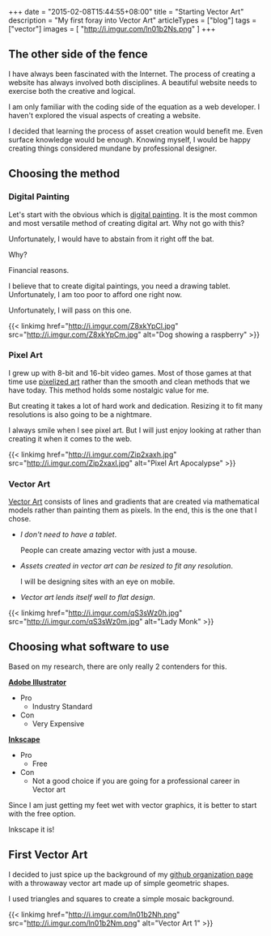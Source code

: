 +++
date = "2015-02-08T15:44:55+08:00"
title = "Starting Vector Art"
description = "My first foray into Vector Art"
articleTypes = ["blog"]
tags = ["vector"]
images = [
    "http://i.imgur.com/ln01b2Ns.png"
]
+++

## The other side of the fence

I have always been fascinated with the Internet. The process of creating a website has always involved both disciplines. A beautiful website needs to exercise both the creative and logical.

I am only familiar with the coding side of the equation as a web developer. I haven't explored the visual aspects of creating a website. 

I decided that learning the process of asset creation would benefit me. Even surface knowledge would be enough. Knowing myself, I would be happy creating things considered mundane by professional designer. 

## Choosing the method

### Digital Painting

Let's start with the obvious which is [digital painting](http://en.wikipedia.org/wiki/Digital_painting). It is the most common and most versatile method of creating digital art. Why not go with this?

Unfortunately, I would have to abstain from it right off the bat.

Why? 

Financial reasons.

I believe that to create digital paintings, you need a drawing tablet. Unfortunately, I am too poor to afford one right now.

Unfortunately, I will pass on this one.

{{< linkimg href="http://i.imgur.com/Z8xkYpCl.jpg" src="http://i.imgur.com/Z8xkYpCm.jpg" alt="Dog showing a raspberry" >}}

### Pixel Art

I grew up with 8-bit and 16-bit video games. Most of those games at that time use [pixelized art](http://en.wikipedia.org/wiki/Pixel_art) rather than the smooth and clean methods that we have today. This method holds some nostalgic value for me.

But creating it takes a lot of hard work and dedication. Resizing it to fit many resolutions is also going to be a nightmare. 

I always smile when I see pixel art. But I will just enjoy looking at rather than creating it when it comes to the web.

{{< linkimg href="http://i.imgur.com/Zip2xaxh.jpg" src="http://i.imgur.com/Zip2xaxl.jpg" alt="Pixel Art Apocalypse" >}}

### Vector Art

[Vector Art](http://en.wikipedia.org/wiki/Vector_graphics) consists of lines and gradients that are created via mathematical models rather than painting them as pixels. In the end, this is the one that I chose.

- *I don't need to have a tablet*. 

    People can create amazing vector with just a mouse.

- *Assets created in vector art can be resized to fit any resolution*.

    I will be designing sites with an eye on mobile.

- *Vector art lends itself well to flat design*. 

{{< linkimg href="http://i.imgur.com/qS3sWz0h.jpg" src="http://i.imgur.com/qS3sWz0m.jpg" alt="Lady Monk" >}}

## Choosing what software to use

Based on my research, there are only really 2 contenders for this.

[**Adobe Illustrator**](http://www.adobe.com/products/illustrator.html)

- Pro
    - Industry Standard
- Con
    - Very Expensive

[**Inkscape**](https://inkscape.org/en/)

- Pro
    - Free
- Con
    - Not a good choice if you are going for a professional career in Vector art

Since I am just getting my feet wet with vector graphics, it is better to start with the free option.

Inkscape it is!

## First Vector Art

I decided to just spice up the background of my [github organization page](http://arvinsim.github.io) with a throwaway vector art made up of simple geometric shapes.

I used triangles and squares to create a simple mosaic background.

{{< linkimg href="http://i.imgur.com/ln01b2Nh.png" src="http://i.imgur.com/ln01b2Nm.png" alt="Vector Art 1" >}}
